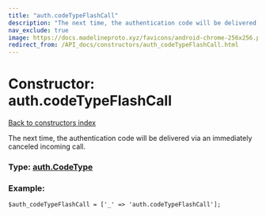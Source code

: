 ```yaml
---
title: "auth.codeTypeFlashCall"
description: "The next time, the authentication code will be delivered via an immediately canceled incoming call."
nav_exclude: true
image: https://docs.madelineproto.xyz/favicons/android-chrome-256x256.png
redirect_from: /API_docs/constructors/auth_codeTypeFlashCall.html
---
```

# Constructor: auth.codeTypeFlashCall  
[Back to constructors index](/API_docs/constructors/index.html)



The next time, the authentication code will be delivered via an immediately canceled incoming call.




### Type: [auth.CodeType](/API_docs/types/auth.CodeType.html)


### Example:

```
$auth_codeTypeFlashCall = ['_' => 'auth.codeTypeFlashCall'];
```  
